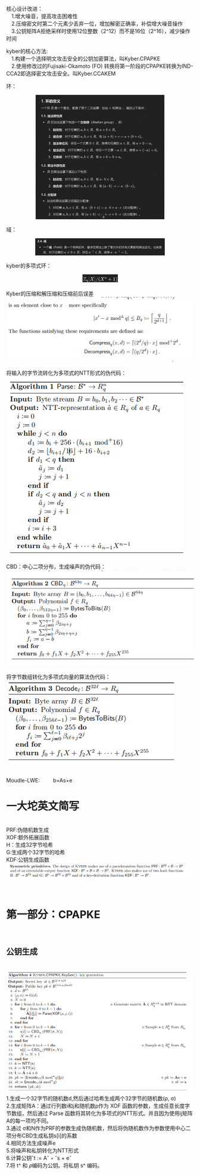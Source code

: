 核心设计改进：<br>
&emsp;1.增大噪音，提高攻击困难性<br>
&emsp;2.压缩密文时第二个元素少丢弃一位，增加解密正确率，补偿增大噪音操作<br>
&emsp;3.公钥矩阵A拒绝采样时使用12位整数（2^12）而不是16位（2^16），减少操作时间<br>

kyber的核心方法:<br>
&emsp;1.构建一个选择明文攻击安全的公钥加密算法，叫Kyber.CPAPKE<br>
&emsp;2.使用修改过的Fujisaki-Okamoto (FO) 转换将第一阶段的CPAPKE转换为IND-CCA2即选择密文攻击安全。叫Kyber.CCAKEM<br>

环：
<div style="text-align: center;">
    <img src="https://github.com/yeren101/Kyber/blob/main/%E7%8E%AF.png?raw=true"/>
</div>


域：
<div style="text-align: center;">
    <img src="https://github.com/yeren101/Kyber/blob/main/%E5%9F%9F.png?raw=true"/>
</div>


kyber的多项式环：
<div style="text-align: center;">
    <img src="https://github.com/yeren101/Kyber/blob/main/Kyber%E8%AE%A8%E8%AE%BA%E7%9A%84%E5%A4%9A%E9%A1%B9%E5%BC%8F%E7%8E%AF.png?raw=true"/>
</div>
<br>
Kyber的压缩和解压缩和压缩前后误差<br>
<div>
    <img src="https://github.com/yeren101/Kyber/blob/main/%E5%8E%8B%E7%BC%A9.jpg?raw=true"/>
</div>
<br>
将输入的字节流转化为多项式的NTT形式的伪代码：<br>
<div>
    <img src="https://github.com/yeren101/Kyber/blob/main/%E8%BD%AC%E5%8C%96NTT.jpg?raw=true"/>
</div>
<br>
CBD：中心二项分布，生成噪声的伪代码：<br>
<div>
    <img src="https://github.com/yeren101/Kyber/blob/main/%E7%94%9F%E6%88%90%E5%99%AA%E5%A3%B0.jpg?raw=true"/>
</div>
<br>
将字节数组转化为多项式向量的算法伪代码：<br>
<div>
    <img src="https://github.com/yeren101/Kyber/blob/main/%E5%AD%97%E8%8A%82%E6%95%B0%E7%BB%84%E8%BD%AC%E5%8C%96%E4%B8%BA%E5%A4%9A%E9%A1%B9%E5%BC%8F%E5%90%91%E9%87%8F.jpg?raw=true">
</div>
<br><br>
Moudle-LWE:
&emsp;&emsp;
b=As+e
<br>
<h1>一大坨英文简写</h1>
<br>PRF:伪随机数生成<br>
XOF:额外拓展函数<br>
H：生成32字节哈希<br>
G:生成两个32字节的哈希<br>
KDF:公钥生成函数<br>
<div>
    <img src="https://github.com/yeren101/Kyber/blob/main/%E4%B8%80%E5%A4%A7%E5%9D%A8%E7%AE%80%E5%86%99.jpg?raw=true">
</div>
<br><br>
<h1>第一部分：CPAPKE<br></h1>
&emsp;<h2>公钥生成</h2>
<br>
<div>
    <img src="https://github.com/yeren101/Kyber/blob/main/%E5%85%AC%E9%92%A5%E7%94%9F%E6%88%90.jpg?raw=true">
</div>
1.生成一个32字节的随机数d,然后通过哈希生成两个32字节的随机数(ρ, σ)<br>
2.生成矩阵A：通过行列数i和j和随机数ρ作为 XOF 函数的参数，生成任意长度字节数组，然后通过 Parse 函数将其转化为多项式的NTT形式。并且因为使用ij矩阵A的每一项均不同。<br>
3.通过 σ和N作为PRF的参数生成伪随机数，然后将伪随机数作为参数使用中心二项分布CBD生成私钥s[i]的系数<br>
4.相同方法生成噪声e<br>
5.将噪声和私钥转化为NTT形式<br>
6.计算公钥ˆt := Aˆ ◦ ˆs + eˆ<br>
7.将 t^ 和 𝜌编码为公钥。将私钥 s^ 编码。<br>
